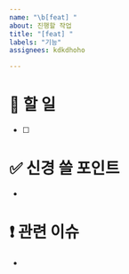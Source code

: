 ```yaml
---
name: "\b[feat] "
about: 진행할 작업
title: "[feat] "
labels: "기능"
assignees: kdkdhoho

---
```


# 🎯 할 일
- [ ]

# ✅ 신경 쓸 포인트
-

# ❗️ 관련 이슈
- 
